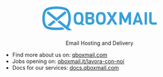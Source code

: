<h1 align="center">
  <img src="./logo.png" width="300" />
</h1>

<p align="center">
  Email Hosting and Delivery
</p>

 - Find more about us on: [qboxmail.com](https://qboxmail.com)
 - Jobs opening on: [qboxmail.it/lavora-con-noi](https://qboxmail.it/lavora-con-noi)
 - Docs for our services: [docs.qboxmail.com](https://docs.qboxmail.com/en)
